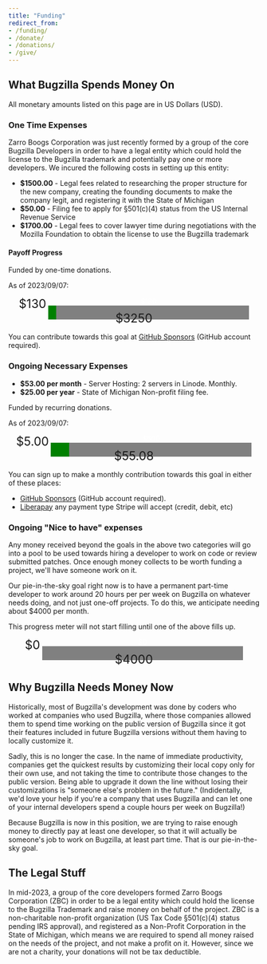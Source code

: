 ```yaml
---
title: "Funding"
redirect_from:
- /funding/
- /donate/
- /donations/
- /give/
---
```


<h2>What Bugzilla Spends Money On</h2>

All monetary amounts listed on this page are in US Dollars (USD).

<h3>One Time Expenses</h3>

<p>Zarro Boogs Corporation was just recently formed by a group of the core
Bugzilla Developers in order to have a legal entity which could hold the
license to the Bugzilla trademark and potentially pay one or more developers.
We incured the following costs in setting up this entity:</p>

<ul>
<li><strong>$1500.00</strong> - Legal fees related to researching the proper
structure for the new company, creating the founding documents to make the
company legit, and registering it with the State of Michigan</li>
<li><strong>$50.00</strong> - Filing fee to apply for §501(c)(4) status from
the US Internal Revenue Service</li>
<li><strong>$1700.00</strong> - Legal fees to cover lawyer time during
negotiations with the Mozilla Foundation to obtain the license to use the
Bugzilla trademark</li>
</ul>

<h4>Payoff Progress</h4>

<p>Funded by one-time donations.</p>
<p>As of 2023/09/07:</p>
<style type="text/css"><!--
progress:before {
  content: '$' attr(value);
}
.fundprogress {
  width: 100%;
  text-align: center;
  vertical-align: middle;
}
.fundprogressbar {
  width: 80%;
  height: 2em;
  appearance: none;
  text-align: center;
  vertical-align: middle;
  color: white;
  background-image: green;
}
.fundprogressbar_current {
  vertical-align: middle;
  font-size: x-large;
}
.fundprogressbar_total {
  vertical-align: middle;
  font-size: x-large;
}
-->
</style>
<div class="fundprogress">
<span class="fundprogressbar_current">$130</span>
<progress class="fundprogressbar" max="3250" value="130">$130.00</progress>
<span class="fundprogressbar_total">$3250</span>
</div>

<p>You can contribute towards this goal at <a href="https://github.com/sponsors/bugzilla">GitHub Sponsors</a> (GitHub account required).</p>

<h3>Ongoing Necessary Expenses</h3>

<ul>
<li><strong>$53.00 per month</strong> - Server Hosting: 2 servers in Linode. Monthly.</li>
<li><strong>$25.00 per year</strong> - State of Michigan Non-profit filing fee.</li>
</ul>

<p>Funded by recurring donations.</p>
<p>As of 2023/09/07:</p>

<div class="fundprogress">
<span class="fundprogressbar_current">$5.00</span>
<progress class="fundprogressbar" max="5508" value="500">$5.00</progress>
<span class="fundprogressbar_total">$55.08</span>
</div>

<p>You can sign up to make a monthly contribution towards this goal in either of these places:</p>
<ul><li><a href="https://github.com/sponsors/bugzilla">GitHub Sponsors</a> (GitHub account required).</li>
    <li><a href="https://liberapay.com/bugzilla/">Liberapay</a> any payment type Stripe will accept (credit, debit, etc)</li>
</ul>

<h3>Ongoing "Nice to have" expenses</h3>

<p>Any money received beyond the goals in the above two categories will go into
a pool to be used towards hiring a developer to work on code or review submitted
patches. Once enough money collects to be worth funding a project, we'll have
someone work on it.</p>

<p>Our pie-in-the-sky goal right now is to have a permanent part-time developer
to work around 20 hours per per week on Bugzilla on whatever needs doing, and
not just one-off projects. To do this, we anticipate needing about $4000 per
month.</p>

<p>This progress meter will not start filling until one of the above fills up.</p>

<div class="fundprogress">
<span class="fundprogressbar_current">$0</span>
<progress class="fundprogressbar" max="4000" value="0">$0</progress>
<span class="fundprogressbar_total">$4000</span>
</div>


<h2>Why Bugzilla Needs Money Now</h2>

<p>Historically, most of Bugzilla's development was done by coders who worked
at companies who used Bugzilla, where those companies allowed them to spend
time working on the public version of Bugzilla since it got their features
included in future Bugzilla versions without them having to locally customize
it.</p>

<p>Sadly, this is no longer the case. In the name of immediate productivity,
companies get the quickest results by customizing their local copy only for
their own use, and not taking the time to contribute those changes to the
public version.  Being able to upgrade it down the line without losing their
customizations is "someone else's problem in the future." (Indidentally, we'd
love your help if you're a company that uses Bugzilla and can let one of your
internal developers spend a couple hours per week on Bugzilla!)</p>

<p>Because Bugzilla is now in this position, we are trying to raise enough
money to directly pay at least one developer, so that it will actually be
someone's job to work on Bugzilla, at least part time. That is our
pie-in-the-sky goal.</p>

<h2>The Legal Stuff</h2>

<p>In mid-2023, a group of the core developers formed Zarro Boogs Corporation
(ZBC) in order to be a legal entity which could hold the license to the
Bugzilla Trademark and raise money on behalf of the project. ZBC is a
non-charitable non-profit organization (US Tax Code §501(c)(4) status pending
IRS approval), and registered as a Non-Profit Corporation in the State of
Michigan, which means we are required to spend all money raised on the needs of
the project, and not make a profit on it. However, since we are not a charity,
your donations will not be tax deductible.</p>

